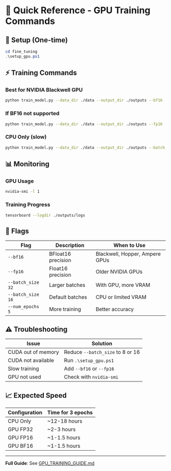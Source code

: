 # 🎯 Quick Reference - GPU Training Commands

## 🚀 Setup (One-time)

```powershell
cd fine_tuning
.\setup_gpu.ps1
```

## ⚡ Training Commands

### Best for NVIDIA Blackwell GPU
```bash
python train_model.py --data_dir ./data --output_dir ./outputs --bf16 --batch_size 32
```

### If BF16 not supported
```bash
python train_model.py --data_dir ./data --output_dir ./outputs --fp16 --batch_size 32
```

### CPU Only (slow)
```bash
python train_model.py --data_dir ./data --output_dir ./outputs --batch_size 16
```

## 📊 Monitoring

### GPU Usage
```bash
nvidia-smi -l 1
```

### Training Progress
```bash
tensorboard --logdir ./outputs/logs
```

## 🔧 Flags

| Flag | Description | When to Use |
|------|-------------|-------------|
| `--bf16` | BFloat16 precision | Blackwell, Hopper, Ampere GPUs |
| `--fp16` | Float16 precision | Older NVIDIA GPUs |
| `--batch_size 32` | Larger batches | With GPU, more VRAM |
| `--batch_size 16` | Default batches | CPU or limited VRAM |
| `--num_epochs 5` | More training | Better accuracy |

## ⚠️ Troubleshooting

| Issue | Solution |
|-------|----------|
| CUDA out of memory | Reduce `--batch_size` to 8 or 16 |
| CUDA not available | Run `.\setup_gpu.ps1` |
| Slow training | Add `--bf16` or `--fp16` |
| GPU not used | Check with `nvidia-smi` |

## 📈 Expected Speed

| Configuration | Time for 3 epochs |
|--------------|-------------------|
| CPU Only | ~12-18 hours |
| GPU FP32 | ~2-3 hours |
| GPU FP16 | ~1-1.5 hours |
| GPU BF16 | ~1-1.5 hours |

---

**Full Guide**: See [GPU_TRAINING_GUIDE.md](GPU_TRAINING_GUIDE.md)
